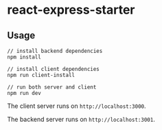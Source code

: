 # react-express-starter

## Usage
```
// install backend dependencies
npm install

// install client dependencies
npm run client-install

// run both server and client
npm run dev
```
The client server runs on `http://localhost:3000`.

The backend server runs on `http://localhost:3001`.
